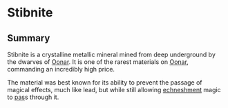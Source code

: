 # Stibnite

## Summary

Stibnite is a crystalline metallic mineral mined from deep underground by the dwarves of [Oonar](../../planes/oonar.md). It is one of the rarest materials on [Oonar](../../planes/oonar.md), commanding an incredibly high price.

The material was best known for its ability to prevent the passage of magical effects, much like lead, but while still allowing [echneshment](../../mechanics/magic/echneshment.md) magic to [pas](../../history/calendars/astorian-calendar.md)s through it.
